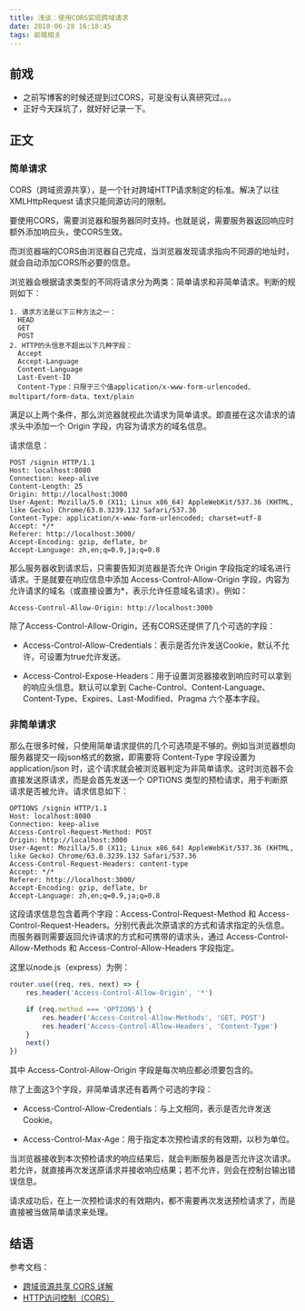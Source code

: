 ```yaml
---
title: 浅谈：使用CORS实现跨域请求
date: 2018-06-28 16:18:45
tags: 前端相关
---
```


## 前戏

- 之前写博客的时候还提到过CORS，可是没有认真研究过。。。
- 正好今天踩坑了，就好好记录一下。

## 正文

### 简单请求

CORS（跨域资源共享），是一个针对跨域HTTP请求制定的标准。解决了以往 XMLHttpRequest 请求只能同源访问的限制。

要使用CORS，需要浏览器和服务器同时支持。也就是说，需要服务器返回响应时额外添加响应头，使CORS生效。

而浏览器端的CORS由浏览器自己完成，当浏览器发现请求指向不同源的地址时，就会自动添加CORS所必要的信息。

浏览器会根据请求类型的不同将请求分为两类：简单请求和非简单请求。判断的规则如下：

``` text
1. 请求方法是以下三种方法之一：
  HEAD
  GET
  POST
2. HTTP的头信息不超出以下几种字段：
  Accept
  Accept-Language
  Content-Language
  Last-Event-ID
  Content-Type：只限于三个值application/x-www-form-urlencoded、multipart/form-data、text/plain
```

满足以上两个条件，那么浏览器就视此次请求为简单请求。即直接在这次请求的请求头中添加一个 Origin 字段，内容为请求方的域名信息。

请求信息：

``` http
POST /signin HTTP/1.1
Host: localhost:8080
Connection: keep-alive
Content-Length: 25
Origin: http://localhost:3000
User-Agent: Mozilla/5.0 (X11; Linux x86_64) AppleWebKit/537.36 (KHTML, like Gecko) Chrome/63.0.3239.132 Safari/537.36
Content-Type: application/x-www-form-urlencoded; charset=utf-8
Accept: */*
Referer: http://localhost:3000/
Accept-Encoding: gzip, deflate, br
Accept-Language: zh,en;q=0.9,ja;q=0.8
```

那么服务器收到请求后，只需要告知浏览器是否允许 Origin 字段指定的域名进行请求。于是就要在响应信息中添加 Access-Control-Allow-Origin 字段，内容为允许请求的域名（或直接设置为*，表示允许任意域名请求）。例如：

``` http
Access-Control-Allow-Origin: http://localhost:3000
```

除了Access-Control-Allow-Origin，还有CORS还提供了几个可选的字段：

- Access-Control-Allow-Credentials：表示是否允许发送Cookie，默认不允许，可设置为true允许发送。

- Access-Control-Expose-Headers：用于设置浏览器接收到响应时可以拿到的响应头信息。默认可以拿到 Cache-Control、Content-Language、Content-Type、Expires、Last-Modified、Pragma 六个基本字段。

### 非简单请求

那么在很多时候，只使用简单请求提供的几个可选项是不够的。例如当浏览器想向服务器提交一段json格式的数据，即需要将 Content-Type 字段设置为 application/json 时，这个请求就会被浏览器判定为非简单请求。这时浏览器不会直接发送原请求，而是会首先发送一个 OPTIONS 类型的预检请求，用于判断原请求是否被允许。请求信息如下：

``` http
OPTIONS /signin HTTP/1.1
Host: localhost:8080
Connection: keep-alive
Access-Control-Request-Method: POST
Origin: http://localhost:3000
User-Agent: Mozilla/5.0 (X11; Linux x86_64) AppleWebKit/537.36 (KHTML, like Gecko) Chrome/63.0.3239.132 Safari/537.36
Access-Control-Request-Headers: content-type
Accept: */*
Referer: http://localhost:3000/
Accept-Encoding: gzip, deflate, br
Accept-Language: zh,en;q=0.9,ja;q=0.8
```

这段请求信息包含着两个字段：Access-Control-Request-Method 和 Access-Control-Request-Headers。分别代表此次原请求的方式和请求指定的头信息。而服务器则需要返回允许请求的方式和可携带的请求头，通过 Access-Control-Allow-Methods 和 Access-Control-Allow-Headers 字段指定。

这里以node.js（express）为例：

``` js
router.use((req, res, next) => {
    res.header('Access-Control-Allow-Origin', '*')

    if (req.method === 'OPTIONS') {
        res.header('Access-Control-Allow-Methods', 'GET, POST')
        res.header('Access-Control-Allow-Headers', 'Content-Type')
    }
    next()
})
```

其中 Access-Control-Allow-Origin 字段是每次响应都必须要包含的。

除了上面这3个字段，非简单请求还有着两个可选的字段：

- Access-Control-Allow-Credentials：与上文相同，表示是否允许发送Cookie。

- Access-Control-Max-Age：用于指定本次预检请求的有效期，以秒为单位。

当浏览器接收到本次预检请求的响应结果后，就会判断服务器是否允许这次请求。若允许，就直接再次发送原请求并接收响应结果；若不允许，则会在控制台输出错误信息。

请求成功后，在上一次预检请求的有效期内，都不需要再次发送预检请求了，而是直接被当做简单请求来处理。

## 结语

参考文档：

- [跨域资源共享 CORS 详解](http://www.ruanyifeng.com/blog/2016/04/cors.html)
- [HTTP访问控制（CORS）](https://developer.mozilla.org/zh-CN/docs/Web/HTTP/Access_control_CORS)

